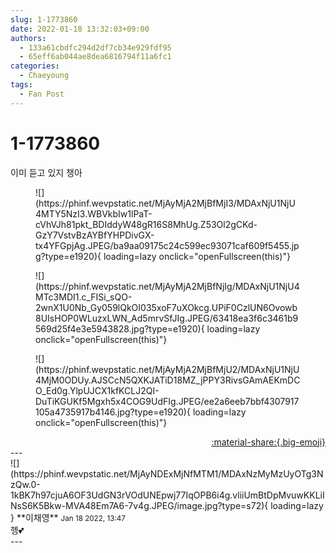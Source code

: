 ```yaml
---
slug: 1-1773860
date: 2022-01-18 13:32:03+09:00
authors:
  - 133a61cbdfc294d2df7cb34e929fdf95
  - 65eff6ab044ae8dea6816794f11a6fc1
categories:
  - Chaeyoung
tags:
  - Fan Post
---
```


# 1-1773860

<div class="post-container" markdown="1">
<div class="content-container md-sidebar__scrollwrap" markdown="1">

이미 듣고 있지 챙아
<figure markdown="1">
![](https://phinf.wevpstatic.net/MjAyMjA2MjBfMjI3/MDAxNjU1NjU4MTY5NzI3.WBVkbIw1lPaT-cVhVJh81pkt_BDIddyW48gR16S8MhUg.Z53Ol2gCKd-GzY7VstvBzAYBfYHPDivGX-tx4YFGpjAg.JPEG/ba9aa09175c24c599ec93071caf609f5455.jpg?type=e1920){ loading=lazy onclick="openFullscreen(this)"}
</figure>

<figure markdown="1">
![](https://phinf.wevpstatic.net/MjAyMjA2MjBfNjIg/MDAxNjU1NjU4MTc3MDI1.c_FISi_sQO-2wnX1U0Nb_Gy059lQkOI035xoF7uXOkcg.UPiF0CzlUN6Ovowb8UIsHOP0WLuzxLWN_Ad5mrvSfJIg.JPEG/63418ea3f6c3461b9569d25f4e3e5943828.jpg?type=e1920){ loading=lazy onclick="openFullscreen(this)"}
</figure>

<figure markdown="1">
![](https://phinf.wevpstatic.net/MjAyMjA2MjBfMjU2/MDAxNjU1NjU4MjM0ODUy.AJSCcN5QXKJATiD18MZ_jPPY3RivsGAmAEKmDCO_Ed0g.YlpUJCX1kfKCLJ2QI-DuTiKGUKf5Mgxh5x4COG9UdFIg.JPEG/ee2a6eeb7bbf4307917105a4735917b4146.jpg?type=e1920){ loading=lazy onclick="openFullscreen(this)"}
</figure>


</div>
</div>

<div style="text-align: right;" markdown="1">
<a href="https://weverse.io/fromis9/fanpost/1-1773860" style="text-align: right;">:material-share:{.big-emoji}</a>
</div>
---

<div class="comments-container md-sidebar__scrollwrap" markdown="1">
<div class="comment" markdown="1">
<div class='id-container' markdown="1">
![](https://phinf.wevpstatic.net/MjAyNDExMjNfMTM1/MDAxNzMyMzUyOTg3NzQw.0-1kBK7h97cjuA6OF3UdGN3rVOdUNEpwj77IqOPB6i4g.vliiUmBtDpMvuwKKLiINsS6K5Bkw-MVA48Em7A6-7v4g.JPEG/image.jpg?type=s72){ loading=lazy }
**<span class="artist">이채영</span>** <small>Jan 18 2022, 13:47</small><br>
</div>
<div class='comment-body' markdown="1">
헹💕
</div>
</div>
</div>
---
